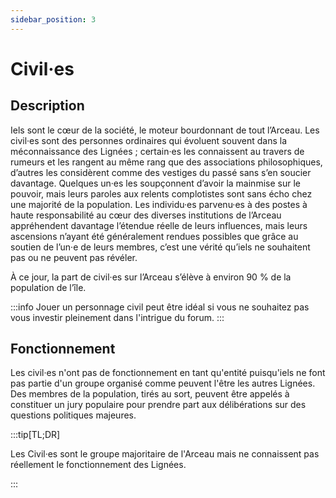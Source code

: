 ```yaml
---
sidebar_position: 3
---
```


# Civil·es

## Description

Iels sont le cœur de la société, le moteur bourdonnant de tout l’Arceau. Les civil·es sont des personnes ordinaires qui évoluent souvent dans la méconnaissance des Lignées ; certain·es les connaissent au travers de rumeurs et les rangent au même rang que des associations philosophiques, d’autres les considèrent comme des vestiges du passé sans s’en soucier davantage. Quelques un·es les soupçonnent d’avoir la mainmise sur le pouvoir, mais leurs paroles aux relents complotistes sont sans écho chez une majorité de la population. Les individu·es parvenu·es à des postes à haute responsabilité au cœur des diverses institutions de l’Arceau appréhendent davantage l’étendue réelle de leurs influences, mais leurs ascensions n’ayant été généralement rendues possibles que grâce au soutien de l’un·e de leurs membres, c’est une vérité qu’iels ne souhaitent pas ou ne peuvent pas révéler.

À ce jour, la part de civil·es sur l’Arceau s’élève à environ 90 % de la population de l’île.

:::info
Jouer un personnage civil peut être idéal si vous ne souhaitez pas vous investir pleinement dans l'intrigue du forum.
:::

## Fonctionnement

Les civil·es n'ont pas de fonctionnement en tant qu'entité puisqu'iels ne font pas partie d'un groupe organisé comme peuvent l'être les autres Lignées. Des membres de la population, tirés au sort, peuvent être appelés à constituer un jury populaire pour prendre part aux délibérations sur des questions politiques majeures.

:::tip[TL;DR]

Les Civil·es sont le groupe majoritaire de l'Arceau mais ne connaissent pas réellement le fonctionnement des Lignées.

:::